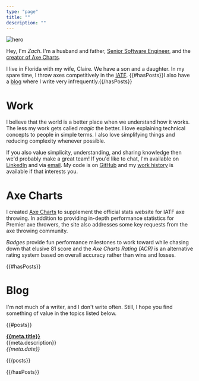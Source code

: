 ```yaml
---
type: "page"
title: ""
description: ""
---
```


![hero](data:image/jpg;base64,{{>hero}})

Hey, I'm *Zach*. I'm a husband and father, [Senior Software Engineer](#work), and the [creator of Axe Charts](#axe-charts).

I live in Florida with my wife, Claire. We have a son and a daughter. In my spare time, I throw axes competitively in the [IATF](https://axescores.com/player/1207260). {{#hasPosts}}I also have a [blog](#blog) where I write very infrequently.{{/hasPosts}}

# Work

I believe that the world is a better place when we understand how it works. The less my work gets called *magic* the better. I love explaining technical concepts to people in simple terms. I also love simplifying things and reducing complexity whenever possible.

If you also value simplicity, understanding, and sharing knowledge then we'd probably make a great team! If you'd like to chat, I'm available on [LinkedIn](https://linkedin.com/in/zachary-godfrey) and via [email](mailto:contact@zacharygodfrey.dev). My code is on [GitHub](https://github.com/ZacharyGodfrey) and my [work history](/work) is available if that interests you.

# Axe Charts

I created [Axe Charts](https://axecharts.com) to supplement the official stats website for IATF axe throwing. In addition to providing in-depth performance statistics for Premier axe throwers, the site also addresses some key requests from the axe throwing community.

*Badges* provide fun performance milestones to work toward while chasing down that elusive 81 score and the *Axe Charts Rating (ACR)* is an alternative rating system based on overall accuracy rather than wins and losses.

{{#hasPosts}}

# Blog

I'm not much of a writer, and I don't write often. Still, I hope you find something of value in the topics listed below.

{{#posts}}

**[{{meta.title}}](/{{{uri}}})**\
{{meta.description}}\
*{{meta.date}}*

{{/posts}}

{{/hasPosts}}
